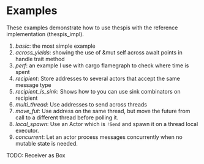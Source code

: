 # Examples

These examples demonstrate how to use thespis with the reference implementation (thespis_impl).

1. *basic*: the most simple example
2. *across_yields*: showing the use of &mut self across await points in handle trait method
3. *perf*: an example I use with cargo flamegraph to check where time is spent
4. *recipient*: Store addresses to several actors that accept the same message type
5. *recipient_is_sink*: Shows how to you can use sink combinators on recipient
6. *multi_thread*: Use addresses to send across threads
7. *move_fut*: Use address on the same thread, but move the future from call to a different thread before polling it.
8. *local_spawn*: Use an Actor which is `!Send` and spawn it on a thread local executor.
9. *concurrent*: Let an actor process messages concurrently when no mutable state is needed.

TODO: Receiver as Box<Any>
